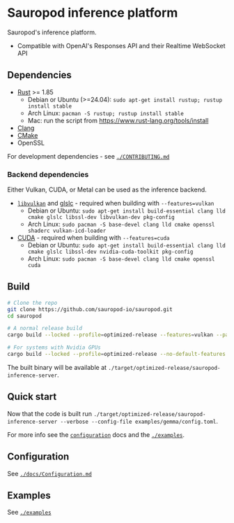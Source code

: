 # Sauropod inference platform

Sauropod's inference platform.

- Compatible with OpenAI's Responses API and their Realtime WebSocket API

## Dependencies

- [Rust](https://www.rust-lang.org/tools/install) >= 1.85
  - Debian or Ubuntu (>=24.04): `sudo apt-get install rustup; rustup install stable`
  - Arch Linux: `pacman -S rustup; rustup install stable`
  - Mac: run the script from https://www.rust-lang.org/tools/install
- [Clang](https://clang.llvm.org/)
- [CMake](https://cmake.org/)
- OpenSSL

For development dependencies - see [`./CONTRIBUTING.md`](./CONTRIBUTING.md)

### Backend dependencies

Either Vulkan, CUDA, or Metal can be used as the inference backend.

- [`libvulkan`](https://www.vulkan.org/) and [glslc](https://github.com/google/shaderc/tree/main/glslc) - required when building with `--features=vulkan`
  - Debian or Ubuntu: `sudo apt-get install build-essential clang lld cmake glslc libssl-dev libvulkan-dev pkg-config`
  - Arch Linux: `sudo pacman -S base-devel clang lld cmake openssl shaderc vulkan-icd-loader`
- [CUDA](https://docs.nvidia.com/cuda/cuda-toolkit-release-notes/index.html) - required when building with `--features=cuda`
  - Debian or Ubuntu: `sudo apt-get install build-essential clang lld cmake glslc libssl-dev nvidia-cuda-toolkit pkg-config`
  - Arch Linux: `sudo pacman -S base-devel clang lld cmake openssl cuda`

## Build

```bash
# Clone the repo
git clone https://github.com/sauropod-io/sauropod.git
cd sauropod

# A normal release build
cargo build --locked --profile=optimized-release --features=vulkan --package=sauropod-inference-server

# For systems with Nvidia GPUs
cargo build --locked --profile=optimized-release --no-default-features --features=cuda --package=sauropod-inference-server
```

The built binary will be available at `./target/optimized-release/sauropod-inference-server`.

## Quick start

Now that the code is built run `./target/optimized-release/sauropod-inference-server --verbose --config-file examples/gemma/config.toml`.

For more info see the [`configuration`](./docs/Configuration.md) docs and the [`./examples`](./examples).

## Configuration

See [`./docs/Configuration.md`](./docs/Configuration.md)

## Examples

See [`./examples`](./examples)
